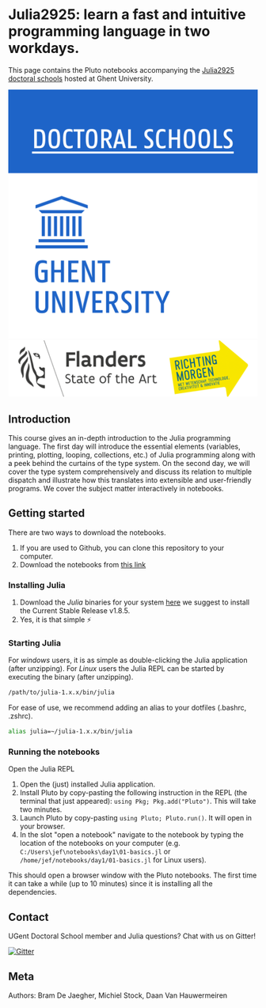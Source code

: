 # Julia2925: learn a fast and intuitive programming language in two workdays. 
This page contains the Pluto notebooks accompanying the [Julia2925 doctoral schools](https://event.ugent.be/registration/event/122f756b-8a04-4713-9d6e-d8fc56eea628) hosted at Ghent University.

![Logo Doctoral schools](/img/doctoralschoolsprofiel_hq_rgb_web.png)
![Logo Flanders](/img/logo_flanders+richtingmorgen.png)

## Introduction
This course gives an in-depth introduction to the Julia programming language. The first day will introduce the essential elements (variables, printing, plotting, looping, collections, etc.) of Julia programming along with a peek behind the curtains of the type system. On the second day, we will cover the type system comprehensively and discuss its relation to multiple dispatch and illustrate how this translates into extensible and user-friendly programs. We cover the subject matter interactively in notebooks. 

## Getting started
There are two ways to download the notebooks.
1. If you are used to Github, you can clone this repository to your computer.
2. Download the notebooks from [this link](https://beramos.github.io/DS-Julia2925/#course-content)

### Installing Julia

1. Download the *Julia* binaries for your system [here](https://julialang.org/downloads/) we suggest to install the Current Stable Release v1.8.5.
2. Yes, it is that simple :zap:

### Starting Julia
For *windows* users, it is as simple as double-clicking the Julia application (after unzipping). For *Linux* users the Julia REPL can be started by executing the binary (after unzipping).

```bash
/path/to/julia-1.x.x/bin/julia
```
For ease of use, we recommend adding an alias to your dotfiles (.bashrc, .zshrc).

```bash
alias julia=~/julia-1.x.x/bin/julia
```
### Running the notebooks
Open the Julia REPL

1. Open the (just) installed Julia application.
2. Install Pluto by copy-pasting the following instruction in the REPL (the terminal that just appeared): `using Pkg; Pkg.add("Pluto")`. This will take two minutes.
3. Launch Pluto by copy-pasting `using Pluto; Pluto.run()`. It will open in your browser.
4. In the slot "open a notebook" navigate to the notebook by typing the location of the notebooks on your computer (e.g. `C:/Users\jef\notebooks\day1\01-basics.jl` or `/home/jef/notebooks/day1/01-basics.jl` for Linux users). 

This should open a browser window with the Pluto notebooks. The first time it can take a while (up to 10 minutes) since it is installing all the dependencies.

## Contact
UGent Doctoral School member and Julia questions? Chat with us on Gitter!

[![Gitter](https://badges.gitter.im/DS-Julia2925/community.svg)](https://gitter.im/DS-Julia2925/community?utm_source=badge&utm_medium=badge&utm_campaign=pr-badge)

## Meta
Authors: Bram De Jaegher, Michiel Stock, Daan Van Hauwermeiren
